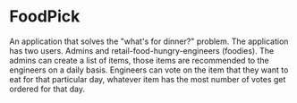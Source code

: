 # FoodPick
An application that solves the "what's for dinner?" problem. The application has two users. Admins and retail-food-hungry-engineers (foodies). The admins can create a list of items, those items are recommended to the engineers on a daily basis. Engineers can vote on the item that they want to eat for that particular day, whatever item has the most number of votes get ordered for that day.
